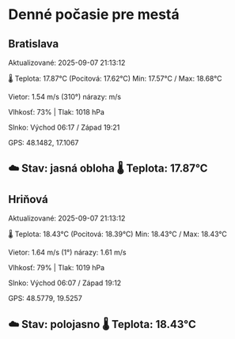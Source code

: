 ﻿# Denné počasie pre mestá

## Bratislava
Aktualizované: 2025-09-07 21:13:12

🌡️ Teplota: 17.87°C 
(Pocitová: 17.62°C)
Min: 17.57°C / Max: 18.68°C

Vietor: 1.54 m/s    (310°) 
nárazy:  m/s

Vlhkosť: 73% | Tlak: 1018 hPa

Slnko: Východ 06:17 / Západ 19:21

GPS: 48.1482, 17.1067

☁️ Stav: jasná obloha        🌡️ Teplota: 17.87°C
---

## Hriňová
Aktualizované: 2025-09-07 21:13:12

🌡️ Teplota: 18.43°C 
(Pocitová: 18.39°C)
Min: 18.43°C / Max: 18.43°C

Vietor: 1.64 m/s (1°)
nárazy: 1.61 m/s

Vlhkosť: 79% | Tlak: 1019 hPa

Slnko: Východ 06:07 / Západ 19:12

GPS: 48.5779, 19.5257

☁️ Stav: polojasno        🌡️ Teplota: 18.43°C
---
